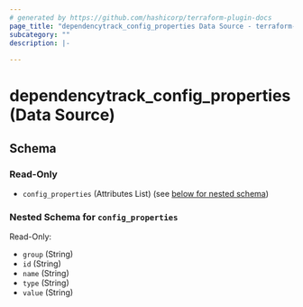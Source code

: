```yaml
---
# generated by https://github.com/hashicorp/terraform-plugin-docs
page_title: "dependencytrack_config_properties Data Source - terraform-provider-dependencytrack"
subcategory: ""
description: |-
  
---
```


# dependencytrack_config_properties (Data Source)





<!-- schema generated by tfplugindocs -->
## Schema

### Read-Only

- `config_properties` (Attributes List) (see [below for nested schema](#nestedatt--config_properties))

<a id="nestedatt--config_properties"></a>
### Nested Schema for `config_properties`

Read-Only:

- `group` (String)
- `id` (String)
- `name` (String)
- `type` (String)
- `value` (String)
